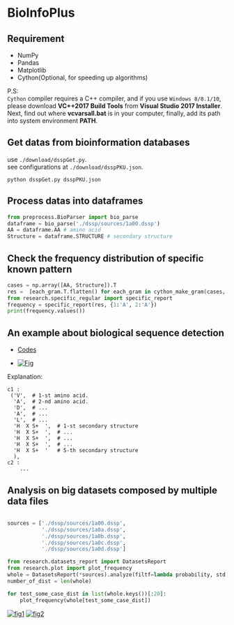 # BioInfoPlus

## Requirement

- NumPy
- Pandas
- Matplotlib
- Cython(Optional, for speeding up algorithms)

P.S:  
`Cython` compiler requires a C++ compiler, and if you use `Windows 8/8.1/10`, please download **VC++2017 Build Tools** from **Visual Studio 2017 Installer**.   
Next, find out where **vcvarsall.bat** is in your computer, finally, add its path into system environment **PATH**.


## Get datas from bioinformation databases

use `./download/dsspGet.py`.  
see configurations at `./download/dsspPKU.json`.
```
python dsspGet.py dsspPKU.json
```

## Process datas into dataframes

```python
from preprocess.BioParser import bio_parse
dataframe = bio_parse('./dssp/sources/1a00.dssp')
AA = dataframe.AA # amino acid
Structure = dataframe.STRUCTURE # secondary structure
```


## Check the frequency distribution of specific known pattern

```python
cases = np.array([AA, Structure]).T
res =  [each_gram.T.flatten() for each_gram in cython_make_gram(cases, 5)]
from research.specific_regular import specific_report
frequency = specific_report(res, {1:'A', 2:'A'})
print(frequency.values())
```


## An example about biological sequence detection

- [Codes](./main.py)

- [![Fig](https://github.com/thautwarm/BioInfoPlus/tree/master/figure/simple.png)](https://github.com/thautwarm/BioInfoPlus/tree/master/figure/simple.png)


Explanation:
```
c1 :
 ('V',  # 1-st amino acid.
  'A',  # 2-nd amino acid.
  'D',  # ...
  'A',  # ...
  'L',  # ...
  'H  X S+  ',  # 1-st secondary structure
  'H  X S+  ',  # ...
  'H  X S+  ',  # ...
  'H  X S+  ',  # ...
  'H  X S+  '   # 5-th secondary structure
  ),
c2 :
    ...
```

## Analysis on big datasets composed by multiple data files

```python

sources = ['./dssp/sources/1a00.dssp', 
           './dssp/sources/1a0a.dssp',
           './dssp/sources/1a0b.dssp',
           './dssp/sources/1a0c.dssp',
           './dssp/sources/1a0d.dssp']

from research.datasets_report import DatasetsReport
from research.plot import plot_frequency
whole = DatasetsReport(*sources).analyze(filtf=lambda probability, std, mean: probability>0.4)
number_of_dist = len(whole)

for test_some_case_dist in list(whole.keys())[:20]:
    plot_frequency(whole[test_some_case_dist])
```

[![fig1](https://github.com/thautwarm/BioInfoPlus/tree/master/figure/dist-prob1.png)](https://github.com/thautwarm/BioInfoPlus/tree/master/figure/dist-prob1.png)
[![fig2](https://github.com/thautwarm/BioInfoPlus/tree/master/figure/dist-prob2.png)](https://github.com/thautwarm/BioInfoPlus/tree/master/figure/dist-prob2.png)
